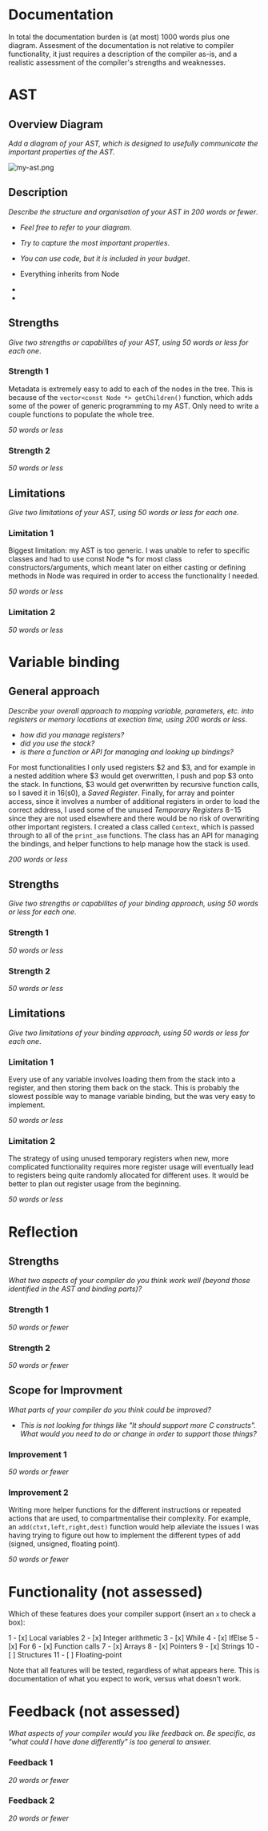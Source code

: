 Documentation
=============

In total the documentation burden is (at most) 1000 words
plus one diagram. Assesment of the documentation is not relative
to compiler functionality, it just requires a description
of the compiler as-is, and a realistic assessment of the
compiler's strengths and weaknesses.


AST
===

Overview Diagram
----------------

_Add a diagram of your AST, which is designed to *usefully* communicate
the *important* properties of the AST._
  
![my-ast.png](my-ast.png)

Description
-----------

_Describe the structure and organisation of your AST in 200 words
or fewer_.

- _Feel free to refer to your diagram_.

- _Try to capture the most important properties_.

- _You can use code, but it is included in your budget_.

- Everything inherits from Node
- 
- 

Strengths
---------

_Give two strengths or capabilites of your AST, using 50 words or less for each one_.

### Strength 1

Metadata is extremely easy to add to each of the nodes in the tree. This is because of the `vector<const Node *> getChildren()` function, which adds some of the power of generic programming to my AST. Only need to write a couple functions to populate the whole tree.

_50 words or less_

### Strength 2



_50 words or less_

Limitations
-----------

_Give two limitations of your AST, using 50 words or less for each one_.

### Limitation 1

Biggest limitation: my AST is too generic. I was unable to refer to specific classes and had to use const Node \*s for most class constructors/arguments, which meant later on either casting or defining methods in Node was required in order to access the functionality I needed.

_50 words or less_

### Limitation 2



_50 words or less_


Variable binding
================

General approach
----------------

_Describe your overall approach to mapping variable, parameters, etc.
into registers or memory locations at exection time, using 200 words
or less_.

- _how did you manage registers?_
- _did you use the stack?_
- _is there a function or API for managing and looking up bindings?_

For most functionalities I only used registers $2 and $3, and for example in a nested addition where $3 would get overwritten, I push and pop $3 onto the stack. In functions, $3 would get overwritten by recursive function calls, so I saved it in $16 ($s0), a _Saved Register_. Finally, for array and pointer access, since it involves a number of additional registers in order to load the correct address, I used some of the unused _Temporary Registers_ $8-$15 since they are not used elsewhere and there would be no risk of overwriting other important registers. 
I created a class called `Context`, which is passed through to all of the `print_asm` functions. The class has an API for managing the bindings, and helper functions to help manage how the stack is used.

_200 words or less_

Strengths
---------

_Give two strengths or capabilites of your binding approach, using 50 words or less for each one_.

### Strength 1

_50 words or less_

### Strength 2

_50 words or less_

Limitations
-----------

_Give two limitations of your binding approach, using 50 words or less for each one_.

### Limitation 1

Every use of any variable involves loading them from the stack into a register, and then storing them back on the stack. This is probably the slowest possible way to manage variable binding, but the was very easy to implement.

_50 words or less_

### Limitation 2

The strategy of using unused temporary registers when new, more complicated functionality requires more register usage will eventually lead to registers being quite randomly allocated for different uses. It would be better to plan out register usage from the beginning.

_50 words or less_


Reflection
==========

Strengths
---------

_What two aspects of your compiler do you think work well (beyond
those identified in the AST and binding parts)?_

### Strength 1



_50 words or fewer_

### Strength 2



_50 words or fewer_

Scope for Improvment
---------------------

_What parts of your compiler do you think could be improved?_

- _This is not looking for things like "It should support more C constructs". What
  would you need to do or change in order to support those things?_

### Improvement 1



_50 words or fewer_

### Improvement 2

Writing more helper functions for the different instructions or repeated actions that are used, to compartmentalise their complexity. For example, an `add(ctxt,left,right,dest)` function would help alleviate the issues I was having trying to figure out how to implement the different types of add (signed, unsigned, floating point).

_50 words or fewer_


Functionality (not assessed)
============================

Which of these features does your compiler support (insert
an `x` to check a box):

1 - [x] Local variables
2 - [x] Integer arithmetic
3 - [x] While
4 - [x] IfElse
5 - [x] For
6 - [x] Function calls
7 - [x] Arrays
8 - [x] Pointers
9 - [x] Strings
10 - [ ] Structures
11 - [ ] Floating-point

Note that all features will be tested, regardless of what
appears here. This is documentation of what you expect to work,
versus what doesn't work.


Feedback (not assessed)
=======================

_What aspects of your compiler would you like feedback on.
Be specific, as "what could I have done differently" is
too general to answer._

### Feedback 1



_20 words or fewer_

### Feedback 2



_20 words or fewer_
